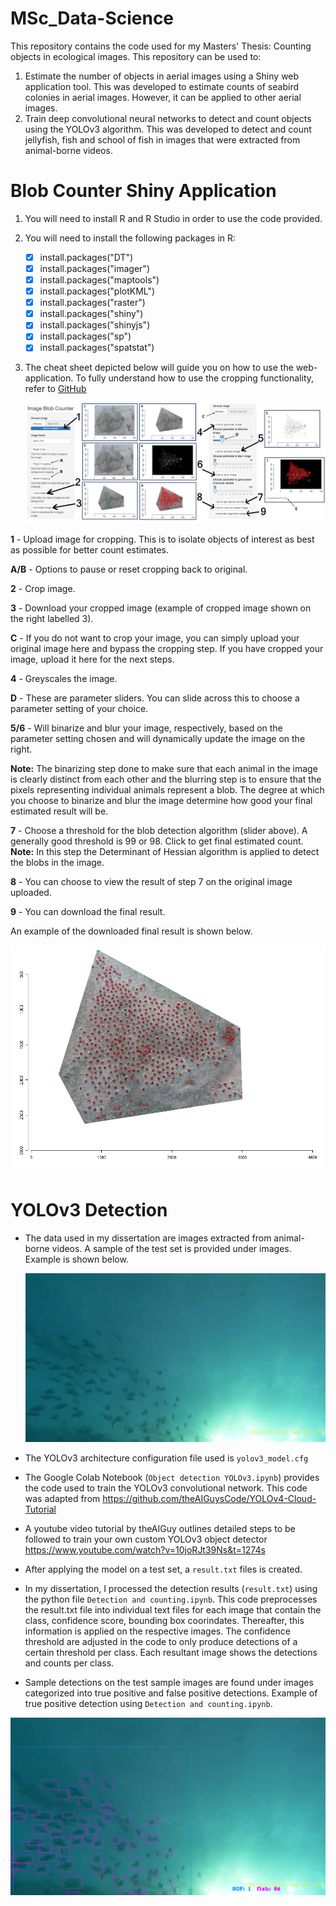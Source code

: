 # MSc_Data-Science
This repository contains the code used for my Masters' Thesis: Counting objects in ecological images.
This repository can be used to:
   1. Estimate the number of objects in aerial images using a Shiny web application tool. This was developed to estimate counts of seabird colonies in aerial images. However,       it can be applied to other aerial images.
   2. Train deep convolutional neural networks to detect and count objects using the YOLOv3 algorithm. This was developed to detect and count jellyfish, fish and school of fish       in images that were extracted from animal-borne videos. 

# Blob Counter Shiny Application

1. You will need to install R and R Studio in order to use the code provided.

2. You will need to install the following packages in R:
   - [x] install.packages("DT")
   - [x] install.packages("imager")
   - [x] install.packages("maptools")
   - [x] install.packages("plotKML")
   - [x] install.packages("raster")
   - [x] install.packages("shiny")
   - [x] install.packages("shinyjs")
   - [x] install.packages("sp")
   - [x] install.packages("spatstat")
   
3. The cheat sheet depicted below will guide you on how to use the web-application. To fully understand how to use the cropping functionality, refer to
   [GitHub](https://jfiksel.github.io/2017-02-26-cropping_images_with_a_shiny_app/) 
   
    ![Alt Text](https://github.com/Nakkita/MSc_Data-Science/blob/main/Blob%20Counter%20Shiny%20Application/webapp.png)
    
**1**   - Upload image for cropping. This is to isolate objects of interest as best as possible for better count estimates.

**A/B** - Options to pause or reset cropping back to original.

**2**   - Crop image.

**3**   - Download your cropped image (example of cropped image shown on the right labelled 3).

**C**   - If you do not want to crop your image, you can simply upload your original image here and bypass the cropping step. If you have cropped your image, upload it here for           the next steps.

**4**   - Greyscales the image.

**D**   - These are parameter sliders. You can slide across this to choose a parameter setting of your choice.

**5/6** - Will binarize and blur your image, respectively, based on the parameter setting chosen and will dynamically update the image on the right.

**Note:** The binarizing step done to make sure that each animal in the image is clearly distinct from each other and the blurring step is to ensure that the pixels representing individual animals represent a blob. The degree at which you choose to binarize and blur the image determine how good your final estimated result will be. 

**7**   - Choose a threshold for the blob detection algorithm (slider above). A generally good threshold is 99 or 98. Click to get final estimated count. 
      **Note:** In this step the Determinant of Hessian algorithm is applied to detect the blobs in the image.

**8**   - You can choose to view the result of step 7 on the original image uploaded.

**9**   - You can download the final result.

An example of the downloaded final result is shown below.

![Alt Text](https://github.com/Nakkita/MSc_Data-Science/blob/main/Blob%20Counter%20Shiny%20Application/final%20downloaded%20image%20example.png)

# YOLOv3 Detection

- The data used in my dissertation are images extracted from animal-borne videos. A sample of the test set is provided under images.
  Example is shown below.
  
  ![Alt Text](https://github.com/Nakkita/MSc_Data-Science/blob/main/YOLOv3/Images/fish%20and%20school%20of%20fish1.png)

- The YOLOv3 architecture configuration file used is `yolov3_model.cfg`  

- The Google Colab Notebook (`Object detection YOLOv3.ipynb`) provides the code used to train the YOLOv3 convolutional network. This code was adapted from https://github.com/theAIGuysCode/YOLOv4-Cloud-Tutorial

- A youtube video tutorial by theAIGuy outlines detailed steps to be followed to train your own custom YOLOv3 object detector
https://www.youtube.com/watch?v=10joRJt39Ns&t=1274s

- After applying the model on a test set, a `result.txt` files is created.

- In my dissertation, I processed the detection results (`result.txt`) using the python file `Detection and counting.ipynb`. This code preprocesses the result.txt file into individual text files for each image that contain the class, confidence score, bounding box coorindates. Thereafter, this information is applied on the respective images. The confidence threshold are adjusted in the code to only produce detections of a certain threshold per class. Each resultant image shows the detections and counts per class. 

- Sample detections on the test sample images are found under images categorized into true positive and false positive detections.
  Example of true positive detection using `Detection and counting.ipynb`.

![Alt Text](https://github.com/Nakkita/MSc_Data-Science/blob/main/YOLOv3/Images/Sample%20detections_true_positives/fish%20and%20school%20of%20fish1_detection.png)










